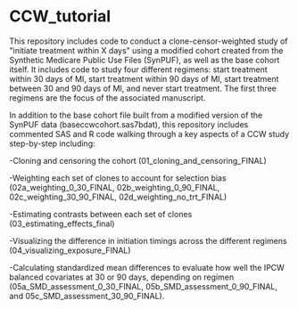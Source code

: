 # CCW_tutorial
This repository includes code to conduct a clone-censor-weighted study of "initiate treatment within X days" using a modified cohort created from the Synthetic Medicare Public Use Files (SynPUF), as well as the base cohort itself. It includes code to study four different regimens: start treatment within 30 days of MI, start treatment within 90 days of MI, start treatment between 30 and 90 days of MI, and never start treatment. The first three regimens are the focus of the associated manuscript.  
  
In addition to the base cohort file built from a modified version of the SynPUF data (baseccwcohort.sas7bdat), this repository includes commented SAS and R code walking through a key aspects of a CCW study step-by-step including:  
  
-Cloning and censoring the cohort (01_cloning_and_censoring_FINAL)  
  
-Weighting each set of clones to account for selection bias (02a_weighting_0_30_FINAL, 02b_weighting_0_90_FINAL, 02c_weighting_30_90_FINAL, 02d_weighting_no_trt_FINAL)  
  
-Estimating contrasts between each set of clones (03_estimating_effects_final)  
  
-Visualizing the difference in initiation timings across the different regimens (04_visualizing_exposure_FINAL)  
  
-Calculating standardized mean differences to evaluate how well the IPCW balanced covariates at 30 or 90 days, depending on regimen (05a_SMD_assessment_0_30_FINAL, 05b_SMD_assessment_0_90_FINAL, and 05c_SMD_assessment_30_90_FINAL).  
